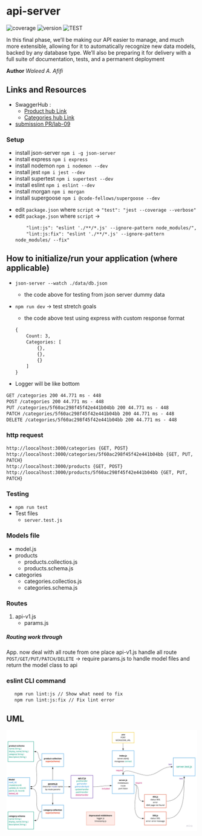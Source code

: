 # api-server
![coverage](https://img.shields.io/badge/coverage-100%25-yellowgreen) ![version](https://img.shields.io/badge/version-0.0.4-blue) ![TEST](https://img.shields.io/badge/Test-16-brightgreen)

In this final phase, we’ll be making our API easier to manage, and much more extensible, allowing for it to automatically recognize new data models, backed by any database type. We’ll also be preparing it for delivery with a full suite of documentation, tests, and a permanent deployment

**Author** _Waleed A. Afifi_

 ## Links and Resources
- SwaggerHub : 
   - [Product hub Link](https://app.swaggerhub.com/apis/wafifi/products/0.1)
   - [Categories hub Link](https://app.swaggerhub.com/apis/wafifi/class08-categoory/0.1)
- [submission PR/lab-09 ](https://github.com/waleedafifi-401-advanced-javascript/api-server/pull/5)
 

### Setup

- install json-server `npm i -g json-server`
- install express `npm i express`
- install nodemon `npm i nodemon --dev`
- install jest `npm i jest --dev`
- install supertest `npm i supertest --dev`
- install eslint `npm i eslint --dev`
- install morgan `npm i morgan`
- install supergoose `npm i @code-fellows/supergoose --dev`


* edit `package.json` where `script` -> `"test": "jest --coverage --verbose"`
* edit `package.json` where `script` -> 
   ```
       "lint:js": "eslint './**/*.js' --ignore-pattern node_modules/",
       "lint:js:fix": "eslint './**/*.js' --ignore-pattern node_modules/ --fix"

   ```
## How to initialize/run your application (where applicable)

* `json-server --watch ./data/db.json`
   * the code above for testing from json server dummy data
* `npm run dev` -> test stretch goals 
   * the code above test using express with custom response format
   ```
   {
       Count: 3,
       Categories: [
           {},
           {},
           {}
       ]
   } 
   ```

* Logger will be like bottom
```
GET /categories 200 44.771 ms - 448
POST /categories 200 44.771 ms - 448
PUT /categories/5f60ac298f45f42e441b04bb 200 44.771 ms - 448
PATCH /categories/5f60ac298f45f42e441b04bb 200 44.771 ms - 448
DELETE /categories/5f60ac298f45f42e441b04bb 200 44.771 ms - 448
```

### http request
```
http://loocalhost:3000/categories {GET, POST}
http://loocalhost:3000/categories/5f60ac298f45f42e441b04bb {GET, PUT, PATCH}
http://loocalhost:3000/products {GET, POST}
http://loocalhost:3000/products/5f60ac298f45f42e441b04bb {GET, PUT, PATCH}
```
 
### Testing
- `npm run test`
- Test files
   - `server.test.js`

### Models file
- model.js
- products
   - products.collectios.js
   - products.schema.js
- categories
   - categories.collectios.js
   - categories.schema.js

### Routes
1. api-v1.js
   * params.js

##### Routing work through
App. now deal with all route from one place api-v1.js handle all route `POST/GET/PUT/PATCH/DELETE` -> require params.js to handle model files and return the model class to api

### eslint CLI command
```
   npm run lint:js // Show what need to fix
   npm run lint:js:fix // Fix lint error

```
## UML

![UML Diagrame ](assets/uml3.jpg)
